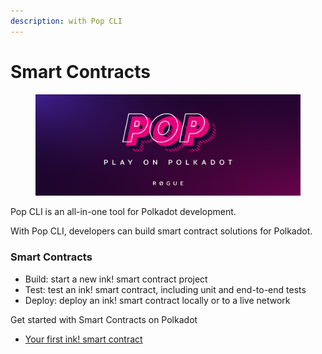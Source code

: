 ```yaml
---
description: with Pop CLI
---
```


# Smart Contracts

<figure><img src=".gitbook/assets/image.png" alt=""><figcaption></figcaption></figure>

Pop CLI is an all-in-one tool for Polkadot development.

With Pop CLI, developers can build smart contract solutions for Polkadot.

### Smart Contracts

* Build: start a new ink! smart contract project
* Test: test an ink! smart contract, including unit and end-to-end tests
* Deploy: deploy an ink! smart contract locally or to a live network

Get started with Smart Contracts on Polkadot

* [Your first ink! smart contract](tutorials/your-first-ink-smart-contract.md)
